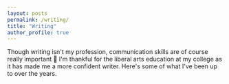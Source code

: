 ```yaml
---
layout: posts
permalink: /writing/
title: "Writing"
author_profile: true
---
```


Though writing isn't my profession, communication skills are of course really important 📣 I'm thankful for the liberal arts education at my college as it has made me a more confident writer. Here's some of what I've been up to over the years.